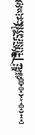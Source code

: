 ## ['̸̛̟̲̰͒̆͐̓̔̓̊͆͝'̶̦͈̺͖̼̖̈͊̅̋̍̈̓̐͑̂͑̔̈́́̌̽̃̆̀͂̑͛͝'̵̧̡̦̥̣̻̻̟̻͓̮͕̞̝̻̝̮̣̝͓̺̈́̈́͊̈́͊̑͂́́͋́̾̽̈̀͝͠͝](https://wiby.me/surprise/)
